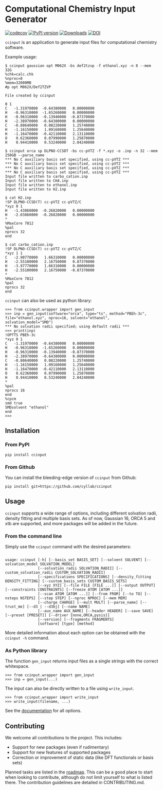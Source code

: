 # Computational Chemistry Input Generator

[![codecov](https://codecov.io/gh/cyllab/ccinput/branch/main/graph/badge.svg?token=ox4smJs0vh)](https://codecov.io/gh/cyllab/ccinput)
[![PyPI version](https://badge.fury.io/py/ccinput.svg)](https://badge.fury.io/py/ccinput)
[![Downloads](https://pepy.tech/badge/ccinput)](https://pepy.tech/project/ccinput)
[![DOI](https://zenodo.org/badge/DOI/10.5281/zenodo.5907043.svg)](https://doi.org/10.5281/zenodo.5907043)

`ccinput` is an application to generate input files for computational chemistry software.

Example usage:
```
$ ccinput gaussian opt M062X -bs def2tzvp -f ethanol.xyz -n 8 --mem 32G
%chk=calc.chk
%nproc=8
%mem=32000MB
#p opt M062X/Def2TZVP

File created by ccinput

0 1
C   -1.31970000  -0.64380000   0.00000000
H   -0.96310000  -1.65260000   0.00000000
H   -0.96310000  -0.13940000  -0.87370000
H   -2.38970000  -0.64380000   0.00000000
C   -0.80640000   0.08220000   1.25740000
H   -1.16150000   1.09160000   1.25640000
H   -1.16470000  -0.42110000   2.13110000
O    0.62360000   0.07990000   1.25870000
H    0.94410000   0.53240000   2.04240000

$ ccinput orca sp DLPNO-CCSDT -bs cc-pVTZ -f *.xyz -o .inp -n 32 --mem 250GB --parse_name
*** No C auxiliary basis set specified, using cc-pVTZ ***
*** No C auxiliary basis set specified, using cc-pVTZ ***
*** No C auxiliary basis set specified, using cc-pVTZ ***
*** No C auxiliary basis set specified, using cc-pVTZ ***
Input file written to carbo_cation.inp
Input file written to CH4.inp
Input file written to ethanol.inp
Input file written to H2.inp

$ cat H2.inp
!SP DLPNO-CCSD(T) cc-pVTZ cc-pVTZ/C
*xyz 0 1
H   -1.43860000  -0.26820000   0.00000000
H   -2.03860000  -0.26820000   0.00000000
*
%MaxCore 7812
%pal
nprocs 32
end

$ cat carbo_cation.inp
!SP DLPNO-CCSD(T) cc-pVTZ cc-pVTZ/C
*xyz 1 1
C   -2.90770000   1.66310000   0.00000000
H   -2.55100000   2.16750000   0.87370000
H   -3.97770000   1.66310000   0.00000000
H   -2.55100000   2.16750000  -0.87370000
*
%MaxCore 7812
%pal
nprocs 32
end
```

`ccinput` can also be used as python library:

```
>>> from ccinput.wrapper import gen_input
>>> inp = gen_input(software="orca", type="ts", method="PBEh-3c", file="ethanol.xyz", nproc=16, solvent="ethanol", solvation_model="SMD")
*** No solvation radii specified; using default radii ***
>>> print(inp)
!OPTTS PBEh-3c
*xyz 0 1
C   -1.31970000  -0.64380000   0.00000000
H   -0.96310000  -1.65260000   0.00000000
H   -0.96310000  -0.13940000  -0.87370000
H   -2.38970000  -0.64380000   0.00000000
C   -0.80640000   0.08220000   1.25740000
H   -1.16150000   1.09160000   1.25640000
H   -1.16470000  -0.42110000   2.13110000
O    0.62360000   0.07990000   1.25870000
H    0.94410000   0.53240000   2.04240000
*
%pal
nprocs 16
end
%cpcm
smd true
SMDsolvent "ethanol"
end
>>>
```

## Installation
### From PyPI
```
pip install ccinput
```

### From Github
You can install the bleeding-edge version of `ccinput` from Github:
```
pip install git+https://github.com/cyllab/ccinput
```

## Usage
`ccinput` supports a wide range of options, including different solvation radii, density fitting and multiple basis sets. As of now, Gaussian 16, ORCA 5 and xtb are supported, and more packages will be added in the future.

### From the command line
Simply use the `ccinput` command with the desired parameters:
```

usage: ccinput [-h] [--basis_set BASIS_SET] [--solvent SOLVENT] [--solvation_model SOLVATION_MODEL] 
               [--solvation_radii SOLVATION_RADII] [--custom_solvation_radii CUSTOM_SOLVATION_RADII] 
               [--specifications SPECIFICATIONS] [--density_fitting DENSITY_FITTING] [--custom_basis_sets CUSTOM_BASIS_SETS] 
               [--xyz XYZ] [--file FILE [FILE ...]] [--output OUTPUT] [--constraints CONSTRAINTS] [--freeze ATOM [ATOM ...]] 
               [--scan ATOM [ATOM ...]] [--from FROM] [--to TO] [--nsteps NSTEPS] [--step STEP] [--nproc NPROC] [--mem MEM] 
               [--charge CHARGE] [--mult MULT] [--parse_name] [--trust_me] [--d3 | --d3bj] [--name NAME] 
               [--aux_name AUX_NAME] [--header HEADER] [--save SAVE] [--preset [PRESET]] [--driver {none,ORCA,pysis}] 
               [--version] [--fragments FRAGMENTS]
               [software] [type] [method]

```

More detailed information about each option can be obtained with the `ccinput -h` command.

### As Python library
The function `gen_input` returns input files as a single strings with the correct whitespace.

```
>>> from ccinput.wrapper import gen_input
>>> inp = gen_input(...)
```

The input can also be directly written to a file using `write_input`.
```
>>> from ccinput.wrapper import write_input
>>> write_input(filename, ...)
```

See the [documentation](https://ccinput.readthedocs.io/en/latest/usage.html) for all options.

## Contributing

We welcome all contributions to the project. This includes:

- Support for new packages (even if rudimentary)
- Support for new features of supported packages
- Correction or improvement of static data (like DFT functionals or basis sets)

Planned tasks are listed in the [roadmap](https://github.com/orgs/cyllab/projects/1/views/1). This can be a good place to start when looking to contribute, although do not limit yourself to what is listed there. The contribution guidelines are detailed in CONTRIBUTING.md.
